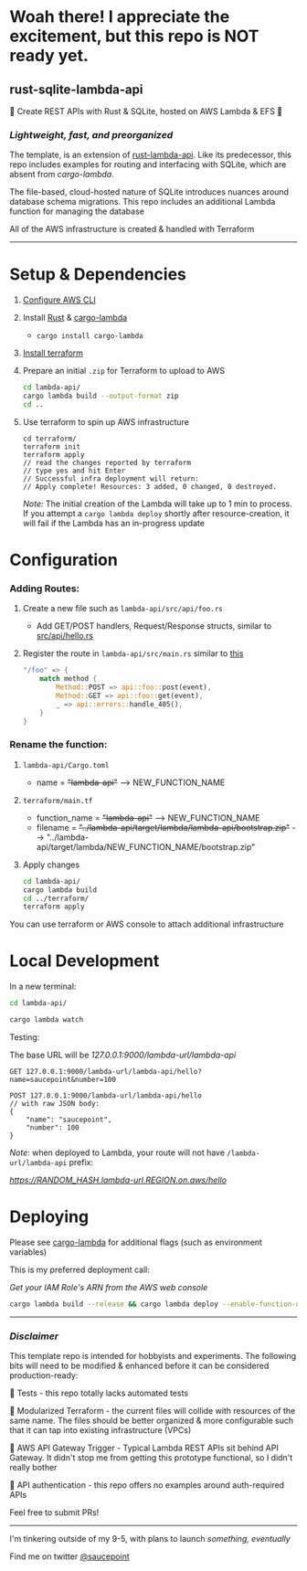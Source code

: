 # **Woah there! I appreciate the excitement, but this repo is NOT ready yet.**

## rust-sqlite-lambda-api

🦀 Create REST APIs with Rust & SQLite, hosted on AWS Lambda & EFS 🦀

### *Lightweight, fast, and preorganized*

The template, is an extension of [rust-lambda-api](https://github.com/saucepoint/rust-lambda-api). Like its predecessor, this repo includes examples for routing and interfacing with SQLite, which are absent from *cargo-lambda*.

The file-based, cloud-hosted nature of SQLite introduces nuances around database schema migrations. This repo includes an additional Lambda function for managing the database

All of the AWS infrastructure is created & handled with Terraform

---

# Setup & Dependencies

1. [Configure AWS CLI](https://docs.aws.amazon.com/cli/latest/userguide/cli-configure-quickstart.html)
2. Install [Rust](https://www.rust-lang.org/tools/install) & [cargo-lambda](https://github.com/cargo-lambda/cargo-lambda)
    * `cargo install cargo-lambda`

2. [Install terraform](https://learn.hashicorp.com/tutorials/terraform/install-cli?in=terraform/aws-get-started)

2. Prepare an initial `.zip` for Terraform to upload to AWS
    ```bash
    cd lambda-api/
    cargo lambda build --output-format zip
    cd ..
    ```
2. Use terraform to spin up AWS infrastructure
    ```
    cd terraform/
    terraform init
    terraform apply
    // read the changes reported by terraform
    // type yes and hit Enter
    // Successful infra deployment will return:
    // Apply complete! Resources: 3 added, 0 changed, 0 destroyed.
    ```
    *Note:* The initial creation of the Lambda will take up to 1 min to process. If you attempt a `cargo lambda deploy` shortly after resource-creation, it will fail if the Lambda has an in-progress update

# Configuration
### Adding Routes:

1. Create a new file such as `lambda-api/src/api/foo.rs`
    - Add GET/POST handlers, Request/Response structs, similar to [src/api/hello.rs](https://github.com/saucepoint/rust-lambda-api/blob/db213e32e5c5e0fc4dd5b3b5cdf14047ff6ddaa9/lambda-api/src/api/hello.rs)

2. Register the route in `lambda-api/src/main.rs` similar to [this](https://github.com/saucepoint/rust-lambda-api/blob/1b3ccfea94e0378512a98bce56d7ef3a0f843715/lambda-api/src/main.rs#L18-L25)
    ```rust
    "/foo" => {
        match method {
            Method::POST => api::foo::post(event),
            Method::GET => api::foo::get(event),
            _ => api::errors::handle_405(),
        }
    }
    ```

### Rename the function:

1. `lambda-api/Cargo.toml`
    - name = ~~"lambda-api"~~ --> NEW_FUNCTION_NAME
2. `terraform/main.tf`
    - function_name = ~~"lambda-api"~~ --> NEW_FUNCTION_NAME
    - filename = ~~"../lambda-api/target/lambda/lambda-api/bootstrap.zip"~~ --> "../lambda-api/target/lambda/NEW_FUNCTION_NAME/bootstrap.zip"

3. Apply changes
    ```bash
    cd lambda-api/
    cargo lambda build
    cd ../terraform/
    terraform apply
    ```

You can use terraform or AWS console to attach additional infrastructure


# Local Development

In a new terminal:
```bash
cd lambda-api/

cargo lambda watch
```

Testing:

The base URL will be *127.0.0.1:9000/lambda-url/lambda-api*
```
GET 127.0.0.1:9000/lambda-url/lambda-api/hello?name=saucepoint&number=100

POST 127.0.0.1:9000/lambda-url/lambda-api/hello
// with raw JSON body:
{
    "name": "saucepoint",
    "number": 100
}
```

*Note*: when deployed to Lambda, your route will not have `/lambda-url/lambda-api` prefix:

*https://RANDOM_HASH.lambda-url.REGION.on.aws/hello*


# Deploying

Please see [cargo-lambda](https://github.com/cargo-lambda/cargo-lambda) for additional flags (such as environment variables)

This is my preferred deployment call:

*Get your IAM Role's ARN from the AWS web console*
```bash
cargo lambda build --release && cargo lambda deploy --enable-function-url --iam-role arn:aws:iam::<AWS_ACCOUNT_NUMBER>:role/rust-lambda-api 
```

---

### *Disclaimer*
This template repo is intended for hobbyists and experiments. The following bits will need to be modified & enhanced before it can be considered production-ready:

🚩 Tests - this repo totally lacks automated tests

🚩  Modularized Terraform - the current files will collide with resources of the same name. The files should be better organized & more configurable such that it can tap into existing infrastructure (VPCs)

🚩  AWS API Gateway Trigger - Typical Lambda REST APIs sit behind API Gateway. It didn't stop me from getting this prototype functional, so I didn't really bother

🚩  API authentication - this repo offers no examples around auth-required APIs

Feel free to submit PRs!

---

I'm tinkering outside of my 9-5, with plans to launch *something, eventually*

Find me on twitter [@saucepoint](https://twitter.com/saucepoint)
